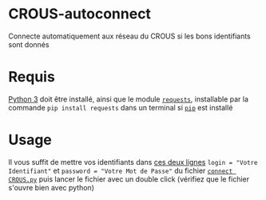 # CROUS-autoconnect
Connecte automatiquement aux réseau du CROUS si les bons identifiants sont donnés

# Requis
[Python 3](https://www.python.org/downloads) doit être installé, ainsi que le module [`requests`](https://pypi.org/project/requests), installable par la commande `pip install requests` dans un terminal si [`pip`](https://pip.pypa.io/en/stable/installing) est installé

# Usage
Il vous suffit de mettre vos identifiants dans [ces deux lignes](https://github.com/4skl/CROUS-autoconnect/blob/796d0a2c9e697ddd2e3b9d08aa870e31730b137a/connect%20CROUS.py#L2-L3) `login = "Votre Identifiant"` et `password = "Votre Mot de Passe"` du fichier [`connect CROUS.py`](https://github.com/4skl/CROUS-autoconnect/blob/796d0a2c9e697ddd2e3b9d08aa870e31730b137a/connect%20CROUS.py) puis lancer le fichier avec un double click (vérifiez que le fichier s'ouvre bien avec python)
